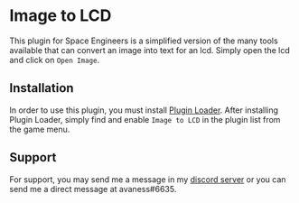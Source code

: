 # Image to LCD
This plugin for Space Engineers is a simplified version of the many tools available that can convert an image into text for an lcd. Simply open the lcd and click on `Open Image`.

## Installation
In order to use this plugin, you must install [Plugin Loader](https://github.com/austinvaness/PluginLoader). After installing Plugin Loader, simply find and enable `Image to LCD` in the plugin list from the game menu.

## Support
For support, you may send me a message in my [discord server](https://discord.gg/mbzsbFK) or you can send me a direct message at avaness#6635.
